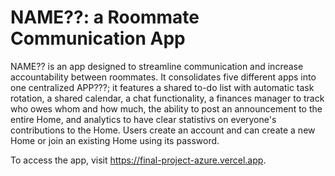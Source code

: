 # NAME??: a Roommate Communication App
NAME?? is an app designed to streamline communication and increase accountability between roommates. It consolidates five different apps into one centralized APP???; it features a shared to-do list with automatic task rotation, a shared calendar, a chat functionality, a finances manager to track who owes whom and how much, the ability to post an announcement to the entire Home, and analytics to have clear statistivs on everyone's contributions to the Home. Users create an account and can create a new Home or join an existing Home using its password.

To access the app, visit https://final-project-azure.vercel.app.
